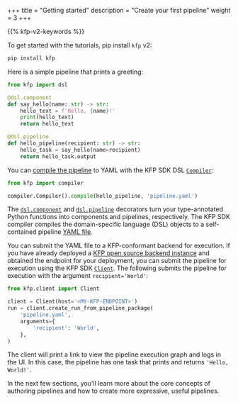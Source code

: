 +++
title = "Getting started"
description = "Create your first pipeline"
weight = 3
+++

{{% kfp-v2-keywords %}}

To get started with the tutorials, pip install `kfp` v2:

```sh
pip install kfp
```

Here is a simple pipeline that prints a greeting:

```python
from kfp import dsl

@dsl.component
def say_hello(name: str) -> str:
    hello_text = f'Hello, {name}!'
    print(hello_text)
    return hello_text

@dsl.pipeline
def hello_pipeline(recipient: str) -> str:
    hello_task = say_hello(name=recipient)
    return hello_task.output
```

You can [compile the pipeline][compile-a-pipeline] to YAML with the KFP SDK DSL [`Compiler`][compiler]:

```python
from kfp import compiler

compiler.Compiler().compile(hello_pipeline, 'pipeline.yaml')
```

The [`dsl.component`][dsl-component] and [`dsl.pipeline`][dsl-pipeline] decorators turn your type-annotated Python functions into components and pipelines, respectively. The KFP SDK compiler compiles the domain-specific language (DSL) objects to a self-contained pipeline [YAML file][ir-yaml].

You can submit the YAML file to a KFP-conformant backend for execution. If you have already deployed a [KFP open source backend instance][installation] and obtained the endpoint for your deployment, you can submit the pipeline for execution using the KFP SDK [`Client`][client]. The following submits the pipeline for execution with the argument `recipient='World'`:

```python
from kfp.client import Client

client = Client(host='<MY-KFP-ENDPOINT>')
run = client.create_run_from_pipeline_package(
    'pipeline.yaml',
    arguments={
        'recipient': 'World',
    },
)
```

The client will print a link to view the pipeline execution graph and logs in the UI. In this case, the pipeline has one task that prints and returns `'Hello, World!'`.

In the next few sections, you'll learn more about the core concepts of authoring pipelines and how to create more expressive, useful pipelines.

[installation]: /docs/components/pipelines/operator-guides/installation/
[client]: https://kubeflow-pipelines.readthedocs.io/en/stable/source/client.html#kfp.client.Client
[compiler]: https://kubeflow-pipelines.readthedocs.io/en/stable/source/compiler.html#kfp.compiler.Compiler
[ir-yaml]: /docs/components/pipelines/how-to/compile-a-pipeline#ir-yaml
[compile-a-pipeline]: /docs/components/pipelines/how-to/compile-a-pipeline/
[dsl-pipeline]: https://kubeflow-pipelines.readthedocs.io/en/stable/source/dsl.html#kfp.dsl.pipeline
[dsl-component]: https://kubeflow-pipelines.readthedocs.io/en/stable/source/dsl.html#kfp.dsl.component
